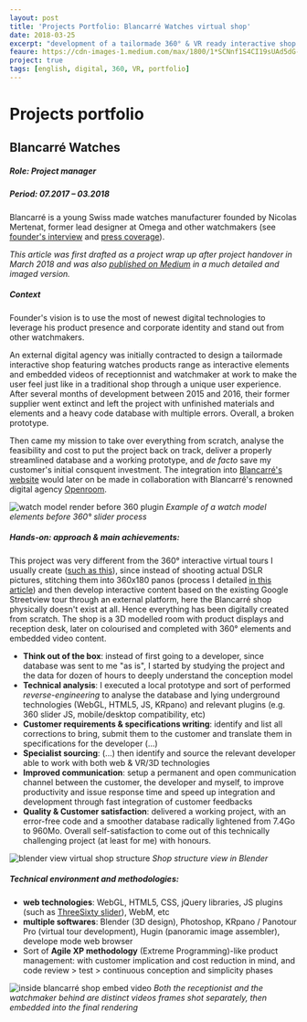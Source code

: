 ```yaml
---
layout: post
title: 'Projects Portfolio: Blancarré Watches virtual shop'
date: 2018-03-25
excerpt: "development of a tailormade 360° & VR ready interactive shop for a Swiss watchmaker"
feaure: https://cdn-images-1.medium.com/max/1800/1*SCNnf1S4CI19sUAd5dG-4A.png
project: true
tags: [english, digital, 360, VR, portfolio]
---
```


# Projects portfolio
## Blancarré Watches
##### Role: Project manager
##### Period: 07.2017 – 03.2018

Blancarré is a young Swiss made watches manufacturer founded by Nicolas Mertenat, former lead designer at Omega and other watchmakers (see [founder's interview](https://www.youtube.com/watch?time_continue=1&v=FhHxM7p89N8) and [press coverage](http://blancarre.com/shop/content/11-presse)).  

*This article was first drafted as a project wrap up after project handover in March 2018 and was also [published on Medium](https://medium.com/@Romain_Marchand/projects-portfolio-blancarr%C3%A9-virtual-shop-9875abc69832) in a much detailed and imaged version.*

##### Context
Founder's vision is to use the most of newest digital technologies to leverage his product presence and corporate identity and stand out from other watchmakers.  

An external digital agency was initially contracted to design a tailormade interactive shop featuring watches products range as interactive elements and embedded videos of receptionnist and watchmaker at work to make the user feel just like in a traditional shop through a unique user experience. 
After several months of development between 2015 and 2016, their former supplier went extinct and left the project with unfinished materials and elements and a heavy code database with multiple errors. Overall, a broken prototype. 

Then came my mission to take over everything from scratch, analyse the feasibility and cost to put the project back on track, deliver a properly streamlined database and a working prototype, and *de facto* save my customer's initial consquent investment. The integration into [Blancarré's website](http://www.blancarre.com/landing/fr/index.html) would later on be made in collaboration with Blancarré's renowned digital agency [Openroom](https://www.openroom.ch/home).

![watch model render before 360 plugin](https://cdn-images-1.medium.com/max/720/1*_zpMcRQrjiQq9SfkTVisgA.png) 
*Example of a watch model elements before 360° slider process*

##### Hands-on: approach & main achievements:

This project was very different from the 360° interactive virtual tours I usually create ([such as this](https://www.tourmake.it/de/tour/f41a67a2761ed41b84806b991b31431e)), since instead of shooting actual DSLR pictures, stitching them into 360x180 panos (process I detailed [in this article](https://medium.com/@Romain_Marchand/publication-google-street-view-trusted-que-se-passe-til-apr%C3%A8s-le-shooting-8b5417ce0307)) and then develop interactive content based on the existing Google Streetview tour through an external platform, here the Blancarré shop physically doesn't exist at all. Hence everything has been digitally created from scratch. The shop is a 3D modelled room with product displays and reception desk, later on colourised and completed with 360° elements and embedded video content.

- **Think out of the box**: 
instead of first going to a developer, since database was sent to me "as is", I started by studying the project and the data for dozen of hours to deeply understand the conception model
- **Technical analysis**: 
I executed a local prototype and sort of performed *reverse-engineering* to analyse the database and lying underground technologies (WebGL, HTML5, JS, KRpano) and relevant plugins (e.g. 360 slider JS, mobile/desktop compatibility, etc)
- **Customer requirements & specifications writing**: 
identify and list all corrections to bring, submit them to the customer and translate them in specifications for the developer (...)
- **Specialist sourcing**: 
(...) then identify and source the relevant developer able to work with both web & VR/3D technologies 
- **Improved communication**: 
setup a permanent and open communication channel between the customer, the developer and myself, to improve productivity and issue response time and speed up integration and development through fast integration of customer feedbacks
- **Quality & Customer satisfaction**: 
delivered a working project, with an error-free code and a smoother database radically lightened from 7.4Go to 960Mo. Overall self-satisfaction to come out of this technically challenging project (at least for me) with honours.

![blender view virtual shop structure](https://cdn-images-1.medium.com/max/900/1*EamYQTMdmkp5ZvNF_E6V6w.png)
*Shop structure view in Blender*

##### Technical environment and methodologies:

- **web technologies**: WebGL, HTML5, CSS, jQuery libraries, JS plugins (such as [ThreeSixty slider](https://github.com/creativeaura/threesixty-slider)), WebM, etc
- **multiple softwares**: Blender (3D design), Photoshop, KRpano / Panotour Pro (virtual tour development), Hugin (panoramic image assembler), develope mode web browser
- Sort of **Agile XP methodology** (Extreme Programming)-like product management: with customer implication and cost reduction in mind, and code review > test > continuous conception and simplicity phases

![inside blancarré shop embed video](https://cdn-images-1.medium.com/max/900/1*ONDRAdlr4Gj0NCJBnMvhIQ.png)
*Both the receptionist and the watchmaker behind are distinct videos frames shot separately, then embedded into the final rendering*

